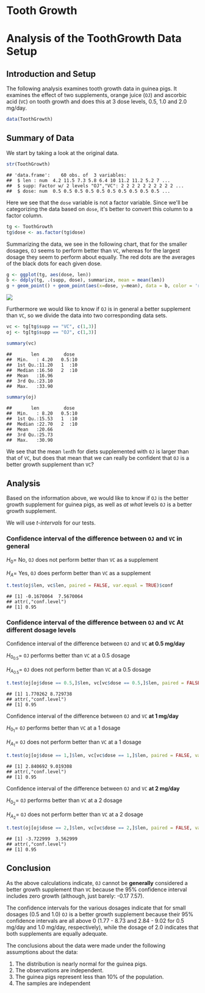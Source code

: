 # Tooth Growth

# Analysis of the ToothGrowth Data Setup

## Introduction and Setup

The following analysis examines tooth growth data in guinea pigs. It
examines the effect of two supplements, orange juice (`OJ`) and
ascorbic acid (`VC`) on tooth growth and does this at 3 dose levels,
0.5, 1.0 and 2.0 mg/day.




```r
data(ToothGrowth)
```

## Summary of Data

We start by taking a look at the original data.


```r
str(ToothGrowth)
```

```
## 'data.frame':	60 obs. of  3 variables:
##  $ len : num  4.2 11.5 7.3 5.8 6.4 10 11.2 11.2 5.2 7 ...
##  $ supp: Factor w/ 2 levels "OJ","VC": 2 2 2 2 2 2 2 2 2 2 ...
##  $ dose: num  0.5 0.5 0.5 0.5 0.5 0.5 0.5 0.5 0.5 0.5 ...
```

Here we see that the `dose` variable is not a factor variable. Since
we'll be categorizing the data based on `dose`, it's better to convert
this column to a factor column.


```r
tg <- ToothGrowth
tg$dose <- as.factor(tg$dose)
```

Summarizing the data, we see in the following chart, that for the
smaller dosages, `OJ` seems to perform better than `VC`, whereas for
the largest dosage they seem to perform about equally. The red dots
are the averages of the black dots for each given dose.


```r
g <- ggplot(tg, aes(dose, len))
b <- ddply(tg, .(supp, dose), summarize, mean = mean(len))
g + geom_point() + geom_point(aes(x=dose, y=mean), data = b, color = 'red') + facet_grid(supp ~ .)
```

![](part_2_files/figure-html/unnamed-chunk-5-1.png) 

Furthermore we would like to know if `OJ` is in general a better
supplement than `VC`, so we divide the data into two corresponding
data sets.


```r
vc <- tg[tg$supp == "VC", c(1,3)]
oj <- tg[tg$supp == "OJ", c(1,3)]

summary(vc)
```

```
##       len         dose   
##  Min.   : 4.20   0.5:10  
##  1st Qu.:11.20   1  :10  
##  Median :16.50   2  :10  
##  Mean   :16.96           
##  3rd Qu.:23.10           
##  Max.   :33.90
```

```r
summary(oj)
```

```
##       len         dose   
##  Min.   : 8.20   0.5:10  
##  1st Qu.:15.53   1  :10  
##  Median :22.70   2  :10  
##  Mean   :20.66           
##  3rd Qu.:25.73           
##  Max.   :30.90
```

We see that the mean `len`th for diets supplemented with `OJ` is
larger than that of `VC`, but does that mean that we can really be
confident that `OJ` is a better growth supplement than `VC`?

## Analysis

Based on the information above, we would like to know if `OJ` is the
better growth supplement for guinea pigs, as well as *at what* levels
`OJ` is a better growth supplement.

We will use _t-intervals_ for our tests.

### Confidence interval of the difference between `OJ` and `VC` **in general**

$H_0 =$ No, `OJ` does not perform better than `VC` as a supplement

$H_A =$ Yes, `OJ` does perform better than `VC` as a supplement


```r
t.test(oj$len, vc$len, paired = FALSE, var.equal = TRUE)$conf
```

```
## [1] -0.1670064  7.5670064
## attr(,"conf.level")
## [1] 0.95
```

### Confidence interval of the difference between `OJ` and `VC` **At different dosage levels**

Confidence interval of the difference between `OJ` and `VC` **at 0.5 mg/day**

$H_{0_{0.5}} =$ `OJ` performs better than `VC` at a 0.5 dosage

$H_{A_{0.5}} =$ `OJ` does not perform better than `VC` at a 0.5 dosage


```r
t.test(oj[oj$dose == 0.5,]$len, vc[vc$dose == 0.5,]$len, paired = FALSE, var.equal = TRUE)$conf
```

```
## [1] 1.770262 8.729738
## attr(,"conf.level")
## [1] 0.95
```

Confidence interval of the difference between `OJ` and `VC` **at 1 mg/day**

$H_{0_{1}} =$ `OJ` performs better than `VC` at a 1 dosage

$H_{A_{1}} =$ `OJ` does not perform better than `VC` at a 1 dosage


```r
t.test(oj[oj$dose == 1,]$len, vc[vc$dose == 1,]$len, paired = FALSE, var.equal = TRUE)$conf
```

```
## [1] 2.840692 9.019308
## attr(,"conf.level")
## [1] 0.95
```

Confidence interval of the difference between `OJ` and `VC` **at 2 mg/day**

$H_{0_{2}} =$ `OJ` performs better than `VC` at a 2 dosage

$H_{A_{2}} =$ `OJ` does not perform better than `VC` at a 2 dosage


```r
t.test(oj[oj$dose == 2,]$len, vc[vc$dose == 2,]$len, paired = FALSE, var.equal = TRUE)$conf
```

```
## [1] -3.722999  3.562999
## attr(,"conf.level")
## [1] 0.95
```

## Conclusion

As the above calculations indicate, `OJ` cannot be **generally**
considered a better growth supplement than `VC` because the 95%
confidence interval includes zero growth (although, just barely: -0.17
7.57).

The confidence intervals for the various dosages indicate that for
small dosages (0.5 and 1.0) `OJ` is a better growth supplement because
their 95% confidence intervals are all above 0 (1.77 - 8.73 and 2.84 -
9.02 for 0.5 mg/day and 1.0 mg/day, respectively), while the dosage of
2.0 indicates that both supplements are equally adequate.

The conclusions about the data were made under the following
assumptions about the data:

1. The distribution is nearly normal for the guinea pigs.
2. The observations are independent.
3. The guinea pigs represent less than 10% of the population.
4. The samples are independent
